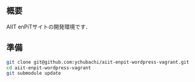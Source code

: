 ## 概要
  AIIT enPiTサイトの開発環境です．

## 準備

```bash
git clone git@github.com:ychubachi/aiit-enpit-wordpress-vagrant.git
cd aiit-enpit-wordpress-vagrant
git submodule update
```
